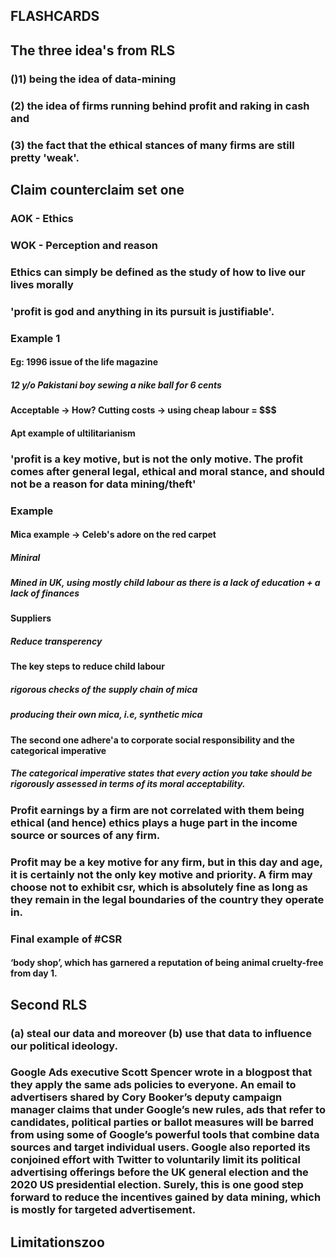 ## FLASHCARDS
## The three idea's from RLS
### ()1) being the idea of data-mining
### (2) the idea of firms running behind profit and raking in cash and
### (3) the fact that the ethical stances of many firms are still pretty 'weak'.
## Claim counterclaim set one
### AOK - Ethics
### WOK - Perception and reason
### Ethics can simply be defined as the study of how to live our lives morally
### **'profit is god and anything in its pursuit is justifiable'.**
### Example 1
#### Eg: 1996 issue of the life magazine
##### 12 y/o Pakistani boy sewing a nike ball for 6 cents
#### Acceptable -> How? Cutting costs -> using cheap labour = $$$
#### Apt example of ultilitarianism
### **'profit is a key motive, but is not the only motive. The profit comes after general legal, ethical and moral stance, and should not be a reason for data mining/theft'**
### Example
#### Mica example -> Celeb's adore on the red carpet
##### Miniral
##### Mined in UK, using mostly child labour as there is a lack of education + a lack of finances
#### Suppliers
##### Reduce transperency
#### The key steps to reduce child labour
##### rigorous checks of the supply chain of mica
##### producing their own mica, i.e, synthetic mica
#### The second one adhere'a to corporate social responsibility and the categorical imperative
##### The categorical imperative states that every action you take should be rigorously assessed in terms of its moral acceptability.
### Profit earnings by a firm are not correlated with them being ethical (and hence) ethics plays a huge part in the income source or sources of any firm.
### Profit may be a key motive for any firm, but in this day and age, it is certainly not the only key motive and priority. A firm may choose not to exhibit csr, which is absolutely fine as long as they remain in the legal boundaries of the country they operate in.
### Final example of #CSR
#### ‘body shop’, which has garnered a reputation of being animal cruelty-free from day 1.
## Second RLS
### (a) steal our data and moreover (b) use that data to influence our political ideology.
### Google Ads executive Scott Spencer wrote in a blogpost that they apply the same ads policies to everyone. An email to advertisers shared by Cory Booker’s deputy campaign manager claims that under Google’s new rules, ads that refer to candidates, political parties or ballot measures will be barred from using some of Google’s powerful tools that combine data sources and target individual users. Google also reported its conjoined effort with Twitter to voluntarily limit its political advertising offerings before the UK general election and the 2020 US presidential election. Surely, this is one good step forward to reduce the incentives gained by data mining, which is mostly for targeted advertisement.
## Limitationszoo
